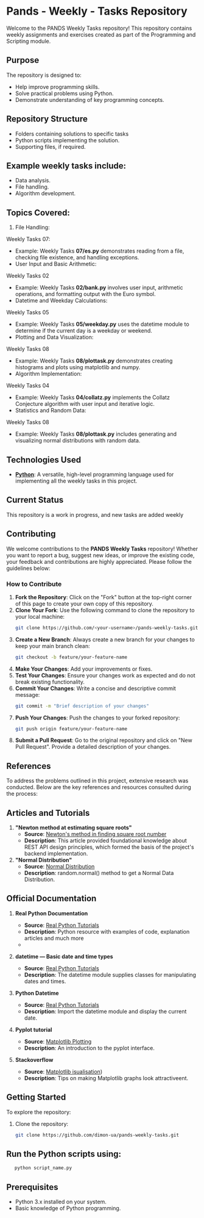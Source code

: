 # Pands - Weekly - Tasks Repository

Welcome to the PANDS Weekly Tasks repository! This repository contains weekly assignments and exercises created as part of the Programming and Scripting module.

## Purpose
The repository is designed to:
- Help improve programming skills.
- Solve practical problems using Python.
- Demonstrate understanding of key programming concepts.

## Repository Structure
- Folders containing solutions to specific tasks
- Python scripts implementing the solution.
- Supporting files, if required.

## Example weekly tasks include:
- Data analysis.
- File handling.
- Algorithm development.

## Topics Covered:
1. File Handling:

Weekly Tasks 07:
- Example: Weekly Tasks **07/es.py** demonstrates reading from a file, checking file existence, and handling exceptions.
- User Input and Basic Arithmetic:

Weekly Tasks 02
- Example: Weekly Tasks **02/bank.py** involves user input, arithmetic operations, and formatting output with the Euro symbol.
- Datetime and Weekday Calculations:

Weekly Tasks 05
- Example: Weekly Tasks **05/weekday.py** uses the datetime module to determine if the current day is a weekday or weekend.
- Plotting and Data Visualization:

Weekly Tasks 08
- Example: Weekly Tasks **08/plottask.py** demonstrates creating histograms and plots using matplotlib and numpy.
- Algorithm Implementation:

Weekly Tasks 04
- Example: Weekly Tasks **04/collatz.py** implements the Collatz Conjecture algorithm with user input and iterative logic.
- Statistics and Random Data:

Weekly Tasks 08
- Example: Weekly Tasks **08/plottask.py** includes generating and visualizing normal distributions with random data.

## Technologies Used
- **[Python](https://www.python.org/)**: A versatile, high-level programming language used for implementing all the weekly tasks in this project.

## Current Status
This repository is a work in progress, and new tasks are added weekly

## Contributing

We welcome contributions to the **PANDS Weekly Tasks** repository! Whether you want to report a bug, suggest new ideas, or improve the existing code, your feedback and contributions are highly appreciated. Please follow the guidelines below:

### How to Contribute
1. **Fork the Repository**: Click on the "Fork" button at the top-right corner of this page to create your own copy of this repository.
2. **Clone Your Fork**: Use the following command to clone the repository to your local machine:
   ```bash
   git clone https://github.com/<your-username>/pands-weekly-tasks.git
   ```
3. **Create a New Branch**: Always create a new branch for your changes to keep your main branch clean:
   ```bash
   git checkout -b feature/your-feature-name
   ```
4. **Make Your Changes**: Add your improvements or fixes.
5. **Test Your Changes**: Ensure your changes work as expected and do not break existing functionality.
6. **Commit Your Changes**: Write a concise and descriptive commit message:
   ```bash
   git commit -m "Brief description of your changes"
   ```
7. **Push Your Changes**: Push the changes to your forked repository:
   ```bash
   git push origin feature/your-feature-name
   ```
8. **Submit a Pull Request**: Go to the original repository and click on "New Pull Request". Provide a detailed description of your changes.

## References

To address the problems outlined in this project, extensive research was conducted. Below are the key references and resources consulted during the process:

## Articles and Tutorials
1. **"Newton method at estimating square roots"**
   - **Source**: [Newton's method in finding square root number](https://www.youtube.com/watch?v=B1Mld-PiG3M)
   - **Description**: This article provided foundational knowledge about REST API design principles, which formed the basis of the project's backend implementation.
2. **"Normal Distribution"**
   - **Source**: [Normal Distribution](https://www.w3schools.com/python/NumPy/numpy_random_normal.asp#:~:text=loc%20%2D%20(Mean)%20where%20the,shape%20of%20the%20returned%20array.)
   - **Description**: random.normal() method to get a Normal Data Distribution.
  
## Official Documentation
1. **Real Python Documentation**
   - **Source**: [Real Python Tutorials](https://realpython.com/)
   - **Description**: Python resource with examples of code, explanation articles and much more
   - 
2. **datetime — Basic date and time types**
   - **Source**: [Real Python Tutorials](https://docs.python.org/3/library/datetime.html)
   - **Description**: The datetime module supplies classes for manipulating dates and times.

3. **Python Datetime**
   - **Source**: [Real Python Tutorials](https://www.w3schools.com/python/python_datetime.asp)
   - **Description**: Import the datetime module and display the current date.

4. **Pyplot tutorial**
   - **Source**: [Matplotlib Plotting](https://matplotlib.org/stable/api/_as_gen/matplotlib.pyplot.plot.html)
   - **Description**: An introduction to the pyplot interface.

5. **Stackoverflow**
   - **Source**: [Matplotlib isualisation](https://stackoverflow.com/questions/24547047/how-to-make-matplotlib-graphs-look-professionally-done-like-this))
   - **Description**: Tips on making Matplotlib graphs look attractiveent.

## Getting Started
To explore the repository:
1. Clone the repository:
   ```bash
   git clone https://github.com/dimon-ua/pands-weekly-tasks.git

## Run the Python scripts using:
```bash
   python script_name.py
```

## Prerequisites
- Python 3.x installed on your system.
- Basic knowledge of Python programming.

